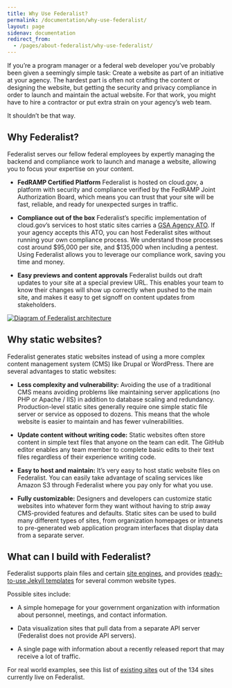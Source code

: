 ```yaml
---
title: Why Use Federalist?
permalink: /documentation/why-use-federalist/
layout: page
sidenav: documentation
redirect_from:
  - /pages/about-federalist/why-use-federalist/
---
```


If you’re a program manager or a federal web developer you’ve probably been given a seemingly simple task: Create a website as part of an initiative at your agency. The hardest part is often not crafting the content or designing the website, but getting the security and privacy compliance in order to launch and maintain the actual website. For that work, you might have to hire a contractor or put extra strain on your agency’s web team.

It shouldn’t be that way.

## Why Federalist?

Federalist serves our fellow federal employees by expertly managing the backend and compliance work to launch and manage a website, allowing you to focus your expertise on your content.

- **FedRAMP Certified Platform** Federalist is hosted on cloud.gov, a platform with security and compliance verified by the FedRAMP Joint Authorization Board, which means you can trust that your site will be fast, reliable, and ready for unexpected surges in traffic.

- **Compliance out of the box** Federalist’s specific implementation of cloud.gov’s services to host static sites carries a [GSA Agency ATO]({{site.baseurl}}/assets/documents/Federalist-Compliance-Memo.pdf). If your agency accepts this <span data-term="ATO" class="term">ATO</span>, you can host Federalist sites without running your own compliance process. We understand those processes cost around $95,000 per site, and $135,000 when including a pentest. Using Federalist allows you to leverage our compliance work, saving you time and money.

- **Easy previews and content approvals** Federalist builds out draft updates to your site at a special preview URL. This enables your team to know their changes will show up correctly when pushed to the main site, and makes it easy to get signoff on content updates from stakeholders.

[![Diagram of Federalist architecture]({{site.baseurl}}/assets/images/how-federalist-works-diagram.png)]({{site.baseurl}}/assets/documents/how-federalist-works-diagram.pdf)

## Why static websites?

Federalist generates static websites instead of using a more complex content management system (CMS) like Drupal or WordPress. There are several advantages to static websites:

- **Less complexity and vulnerability:** Avoiding the use of a traditional CMS means avoiding problems like maintaining  server applications (no PHP or Apache / IIS) in addition to database scaling and redundancy. Production-level static sites generally require one simple static file server or service as opposed to dozens. This means that the whole website is easier to maintain and has fewer vulnerabilities.

- **Update content without writing code:** Static websites often store content in simple text files that anyone on the team can edit. The GitHub editor enables any team member to complete basic edits to their text files regardless of their experience writing code.

- **Easy to host and maintain:** It’s very easy to host static website files on Federalist. You can easily take advantage of scaling services like Amazon S3 through Federalist where you pay only for what you use.

- **Fully customizable:** Designers and developers can customize static websites into whatever form they want without having to strip away CMS-provided features and defaults. Static sites can be used to build many different types of sites, from organization homepages or intranets to pre-generated web application program interfaces that display data from a separate server.

## What can I build with Federalist?

Federalist supports plain files and certain [site engines]({{site.baseurl}}/documentation/supported-site-engines), and provides [ready-to-use Jekyll templates]({{site.baseurl}}/documentation/templates/) for several common website types.

Possible sites include:

- A simple homepage for your government organization with information about personnel, meetings, and contact information.

- Data visualization sites that pull data from a separate API server (Federalist does not provide API servers).

- A single page with information about a recently released report that may receive a lot of traffic.

For real world examples, see this list of [existing sites]({{site.baseurl}}/success-stories) out of the 134 sites currently live on Federalist.
